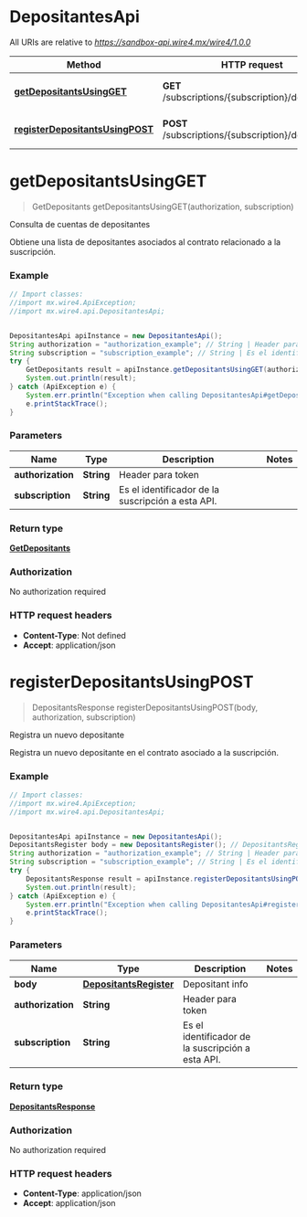 # DepositantesApi

All URIs are relative to *https://sandbox-api.wire4.mx/wire4/1.0.0*

Method | HTTP request | Description
------------- | ------------- | -------------
[**getDepositantsUsingGET**](DepositantesApi.md#getDepositantsUsingGET) | **GET** /subscriptions/{subscription}/depositants | Consulta de cuentas de depositantes
[**registerDepositantsUsingPOST**](DepositantesApi.md#registerDepositantsUsingPOST) | **POST** /subscriptions/{subscription}/depositants | Registra un nuevo depositante

<a name="getDepositantsUsingGET"></a>
# **getDepositantsUsingGET**
> GetDepositants getDepositantsUsingGET(authorization, subscription)

Consulta de cuentas de depositantes

Obtiene una lista de depositantes asociados al contrato relacionado a la suscripción.

### Example
```java
// Import classes:
//import mx.wire4.ApiException;
//import mx.wire4.api.DepositantesApi;


DepositantesApi apiInstance = new DepositantesApi();
String authorization = "authorization_example"; // String | Header para token
String subscription = "subscription_example"; // String | Es el identificador de la suscripción a esta API.
try {
    GetDepositants result = apiInstance.getDepositantsUsingGET(authorization, subscription);
    System.out.println(result);
} catch (ApiException e) {
    System.err.println("Exception when calling DepositantesApi#getDepositantsUsingGET");
    e.printStackTrace();
}
```

### Parameters

Name | Type | Description  | Notes
------------- | ------------- | ------------- | -------------
 **authorization** | **String**| Header para token |
 **subscription** | **String**| Es el identificador de la suscripción a esta API. |

### Return type

[**GetDepositants**](GetDepositants.md)

### Authorization

No authorization required

### HTTP request headers

 - **Content-Type**: Not defined
 - **Accept**: application/json

<a name="registerDepositantsUsingPOST"></a>
# **registerDepositantsUsingPOST**
> DepositantsResponse registerDepositantsUsingPOST(body, authorization, subscription)

Registra un nuevo depositante

Registra un nuevo depositante en el contrato asociado a la suscripción.

### Example
```java
// Import classes:
//import mx.wire4.ApiException;
//import mx.wire4.api.DepositantesApi;


DepositantesApi apiInstance = new DepositantesApi();
DepositantsRegister body = new DepositantsRegister(); // DepositantsRegister | Depositant info
String authorization = "authorization_example"; // String | Header para token
String subscription = "subscription_example"; // String | Es el identificador de la suscripción a esta API.
try {
    DepositantsResponse result = apiInstance.registerDepositantsUsingPOST(body, authorization, subscription);
    System.out.println(result);
} catch (ApiException e) {
    System.err.println("Exception when calling DepositantesApi#registerDepositantsUsingPOST");
    e.printStackTrace();
}
```

### Parameters

Name | Type | Description  | Notes
------------- | ------------- | ------------- | -------------
 **body** | [**DepositantsRegister**](DepositantsRegister.md)| Depositant info |
 **authorization** | **String**| Header para token |
 **subscription** | **String**| Es el identificador de la suscripción a esta API. |

### Return type

[**DepositantsResponse**](DepositantsResponse.md)

### Authorization

No authorization required

### HTTP request headers

 - **Content-Type**: application/json
 - **Accept**: application/json

